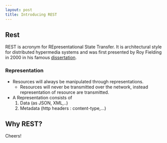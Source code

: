 ```yaml
---
layout: post
title: Introducing REST
---
```


## Rest

REST is acronym for REpresentational State Transfer. It is architectural style for distributed hypermedia systems and was first presented by Roy Fielding in 2000 in his famous [dissertation](https://www.ics.uci.edu/~fielding/pubs/dissertation/rest_arch_style.htm).

### Representation     

* Resources will always be manipulated through representations. 
    * Resources will never be transmitted over the network, instead representation of resource are transmitted.
* A Representation consists of
    1. Data (as JSON, XML,..)
    2. Metadata (http headers : content-type,...)


## Why REST?


Cheers!
